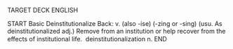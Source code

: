 TARGET DECK
ENGLISH

START
Basic
Deinstitutionalize
Back: v. (also -ise) (-zing or -sing) (usu. As deinstitutionalized adj.) Remove from an institution or help recover from the effects of institutional life.  deinstitutionalization n.
END
